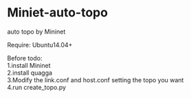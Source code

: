 # Miniet-auto-topo
auto topo by Mininet

Require:
Ubuntu14.04+

Before todo:
</br>
1.install Mininet
</br>
2.install quagga
</br>
3.Modify the link.conf and host.conf setting the topo you want
</br>
4.run create_topo.py
</br>
